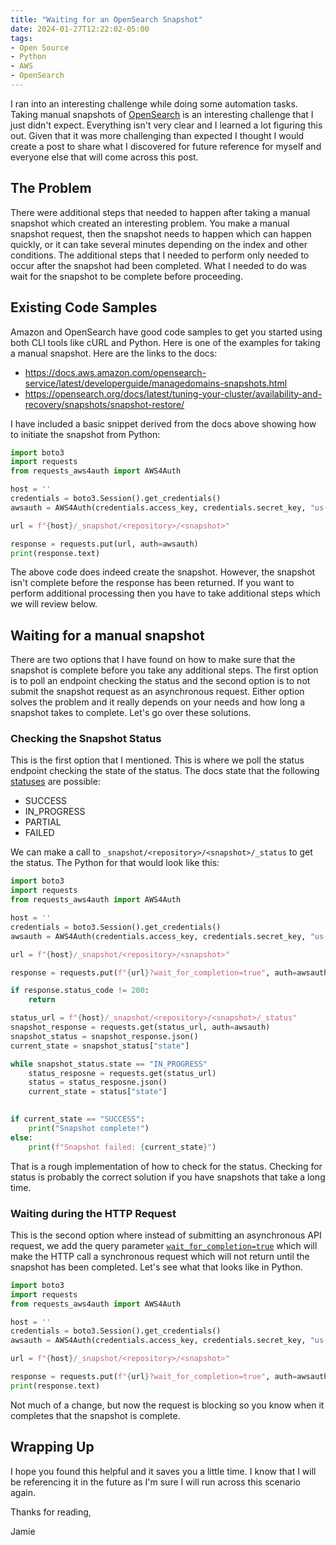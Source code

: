 ```yaml
---
title: "Waiting for an OpenSearch Snapshot"
date: 2024-01-27T12:22:02-05:00
tags:
- Open Source
- Python
- AWS
- OpenSearch
---
```


I ran into an interesting challenge while doing some automation tasks. Taking manual snapshots of [OpenSearch](https://opensearch.org/)
is an interesting challenge that I just didn't expect. Everything isn't very clear and I learned a lot figuring this out. Given
that it was more challenging than expected I thought I would create a post to share what I discovered for future reference
for myself and everyone else that will come across this post.

## The Problem

There were additional steps that needed to happen after taking a manual snapshot which created an interesting problem. You make
a manual snapshot request, then the snapshot needs to happen which can happen quickly, or it can take several minutes depending
on the index and other conditions. The additional steps that I needed to perform only needed to occur after the snapshot had
been completed. What I needed to do was wait for the snapshot to be complete before proceeding. 

## Existing Code Samples

Amazon and OpenSearch have good code samples to get you started using both CLI tools like cURL and Python. Here is one of the
examples for taking a manual snapshot. Here are the links to the docs:

* https://docs.aws.amazon.com/opensearch-service/latest/developerguide/managedomains-snapshots.html
* https://opensearch.org/docs/latest/tuning-your-cluster/availability-and-recovery/snapshots/snapshot-restore/

I have included a basic snippet derived from the docs above showing how to initiate the snapshot from Python:

```Python
import boto3
import requests
from requests_aws4auth import AWS4Auth

host = ''
credentials = boto3.Session().get_credentials()
awsauth = AWS4Auth(credentials.access_key, credentials.secret_key, "us-west-1", "es", session_token=credentials.token)

url = f"{host}/_snapshot/<repository>/<snapshot>"

response = requests.put(url, auth=awsauth)
print(response.text)
```

The above code does indeed create the snapshot. However, the snapshot isn't complete before the response has been returned.
If you want to perform additional processing then you have to take additional steps which we will review below.

## Waiting for a manual snapshot

There are two options that I have found on how to make sure that the snapshot is complete before you take any additional 
steps. The first option is to poll an endpoint checking the status and the second option is to not submit the snapshot request
as an asynchronous request. Either option solves the problem and it really depends on your needs and how long a snapshot takes
to complete. Let's go over these solutions.

### Checking the Snapshot Status

This is the first option that I mentioned. This is where we poll the status endpoint checking the state of the status. The docs
state that the following [statuses](https://opensearch.org/docs/latest/api-reference/snapshots/get-snapshot-status/#snapshot-states) 
are possible:

* SUCCESS
* IN_PROGRESS
* PARTIAL
* FAILED

We can make a call to `_snapshot/<repository>/<snapshot>/_status` to get the status. The Python for that would look like this:

```Python
import boto3
import requests
from requests_aws4auth import AWS4Auth

host = ''
credentials = boto3.Session().get_credentials()
awsauth = AWS4Auth(credentials.access_key, credentials.secret_key, "us-west-1", "es", session_token=credentials.token)

url = f"{host}/_snapshot/<repository>/<snapshot>"

response = requests.put(f"{url}?wait_for_completion=true", auth=awsauth)

if response.status_code != 200:
    return

status_url = f"{host}/_snapshot/<repository>/<snapshot>/_status"
snapshot_response = requests.get(status_url, auth=awsauth)
snapshot_status = snapshot_response.json()
current_state = snapshot_status["state"]

while snapshot_status.state == "IN_PROGRESS"
    status_resposne = requests.get(status_url)
    status = status_resposne.json()
    current_state = status["state"]
    

if current_state == "SUCCESS":
    print("Snapshot complete!")
else:
    print(f"Snapshot failed: {current_state}")
```

That is a rough implementation of how to check for the status. Checking for status is probably the correct solution if you
have snapshots that take a long time.

### Waiting during the HTTP Request

This is the second option where instead of submitting an asynchronous API request, we add the query parameter 
[`wait_for_completion=true`](https://opensearch.org/docs/latest/tuning-your-cluster/availability-and-recovery/snapshots/snapshot-restore/#take-snapshots) 
which will make the HTTP call a synchronous request which will not return until the snapshot has been completed. Let's
see what that looks like in Python.

```Python
import boto3
import requests
from requests_aws4auth import AWS4Auth

host = ''
credentials = boto3.Session().get_credentials()
awsauth = AWS4Auth(credentials.access_key, credentials.secret_key, "us-west-1", "es", session_token=credentials.token)

url = f"{host}/_snapshot/<repository>/<snapshot>"

response = requests.put(f"{url}?wait_for_completion=true", auth=awsauth)
print(response.text)
```

Not much of a change, but now the request is blocking so you know when it completes that the snapshot is complete.

## Wrapping Up

I hope you found this helpful and it saves you a little time. I know that I will be referencing it in the future as I'm 
sure I will run across this scenario again. 

Thanks for reading,

Jamie

